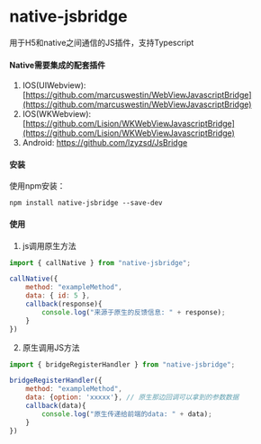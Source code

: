 # native-jsbridge
用于H5和native之间通信的JS插件，支持Typescript

#### Native需要集成的配套插件
1. IOS(UIWebview): [https://github.com/marcuswestin/WebViewJavascriptBridge](https://github.com/marcuswestin/WebViewJavascriptBridge)
2. IOS(WKWebview): [https://github.com/Lision/WKWebViewJavascriptBridge](https://github.com/Lision/WKWebViewJavascriptBridge)
3. Android: [https://github.com/lzyzsd/JsBridge
](https://github.com/lzyzsd/JsBridge
)

#### 安装
使用npm安装：
```
npm install native-jsbridge --save-dev
```
#### 使用
1. js调用原生方法
```js
import { callNative } from "native-jsbridge";

callNative({
    method: "exampleMethod",
    data: { id: 5 },
    callback(response){
        console.log("来源于原生的反馈信息: " + response);
    }
})
```
2. 原生调用JS方法
```js
import { bridgeRegisterHandler } from "native-jsbridge";

bridgeRegisterHandler({
    method: "exampleMethod",
    data: {option: 'xxxxx'}, // 原生那边回调可以拿到的参数数据
    callback(data){
        console.log("原生传递给前端的data: " + data);
    }
})
```
